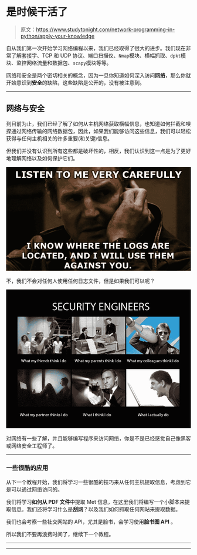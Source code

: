 # 是时候干活了

> 原文：<https://www.studytonight.com/network-programming-in-python/apply-your-knowledge>

自从我们第一次开始学习网络编程以来，我们已经取得了很大的进步。我们现在非常了解套接字、TCP 和 UDP 协议、端口扫描仪、`Nmap`模块、横幅抓取、`dpkt`模块、监控网络流量和数据包、`scapy`模块等等。

网络和安全是两个密切相关的概念，因为一旦你知道如何深入访问**网络**，那么你就开始意识到**安全**的缺陷，这些缺陷是公开的，没有被注意到。

* * *

## 网络与安全

到目前为止，我们已经了解了如何从主机网络获取横幅信息，也知道如何拦截和嗅探通过网络传输的网络数据包，因此，如果我们能够访问这些信息，我们可以轻松获得与任何主机相关的许多重要(和关键)信息。

但我们并没有认识到所有这些都是破坏性的，相反，我们认识到这一点是为了更好地理解网络以及如何保护它们。

![Application of Network Security programming](img/6a5b651de39cee40cb4276cdaf66faeb.png)

不，我们不会对任何人使用任何日志文件，但是如果我们可以呢？

![Security engineer or hacker?](img/5fa7c51f29c5166614419a102c98db2b.png)

对网络有一些了解，并且能够编写程序来访问网络，你是不是已经感觉自己像黑客或网络安全工程师了。

* * *

### 一些很酷的应用

从下一个教程开始，我们将学习一些很酷的技巧来从任何主机提取信息，考虑到它是可以通过网络访问的。

我们将学习**如何从 PDF 文件**中提取 Met 信息，在这里我们将编写一个小脚本来提取信息。我们还将学习什么是**刮网**？以及我们如何抓取任何网站来提取数据。

我们也会考察一些社交网站的 API，尤其是脸书，会学习使用**脸书图 API** 。

所以我们不要再浪费时间了，继续下一个教程。

* * *

* * *